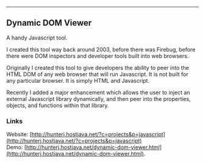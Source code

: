 ----------------
## Dynamic DOM Viewer
A handy Javascript tool.

I created this tool way back around 2003, before there was Firebug, before there were DOM inspectors and developer tools built into web browsers.

Originally I created this tool to give developers the ability to peer into the HTML DOM of any web browser that will run Javascript. It is not built for any particular browser. It is simply HTML and Javascript.

Recently I added a major enhancement which allows the user to inject an external Javascript library dynamically, and then peer into the properties, objects, and functions within that library.

### Links
Website: [http://hunterj.hostjava.net/?c=projects&p=javascript](http://hunterj.hostjava.net/?c=projects&p=javascript)  
Demo: [http://hunterj.hostjava.net/dynamic-dom-viewer.html](http://hunterj.hostjava.net/dynamic-dom-viewer.html).

